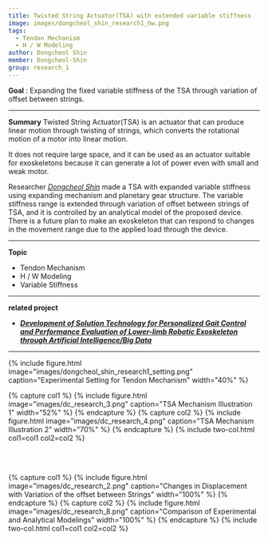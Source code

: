 ```yaml
---
title: Twisted String Actuator(TSA) with extended variable stiffness
image: images/dongcheol_shin_research1_hw.png
tags:
  - Tendon Mechanism
  - H / W Modeling
author: Dongcheol Shin
member: Dongcheol-Shin
group: research_1
---
```

**Goal** : Expanding the fixed variable stiffness of the TSA through variation of offset between strings. 

***

**Summary**
Twisted String Actuator(TSA) is an actuator that can produce linear motion through twisting of strings, which converts the rotational motion of a motor into linear motion. 

It does not require large space, and it can be used as an actuator suitable for exoskeletons because it can generate a lot of power even with small and weak motor. 

Researcher [*Dongcheol Shin*](http://harco.hanyang.ac.kr/members/Dongcheol-Shin.html) made a TSA with expanded variable stiffness using expanding mechanism and planetary gear structure. The variable stiffness range is extended through variation of offset between strings of TSA, and it is controlled by an analytical model of the proposed device. There is a future plan to make an exoskeleton that can respond to changes in the movement range due to the applied load through the device.


***

**Topic**    
 * Tendon Mechanism
 * H / W Modeling
 * Variable Stiffness



***
**related project** 
- [**_Development of Solution Technology for Personalized Gait Control and Performance Evaluation of Lower-limb Robotic Exoskeleton through Artificial Intelligence/Big Data_**](http://harco.hanyang.ac.kr/2022/04/28/project-voucher_iitp_gait_project.html)    
   
   
***

{%
  include figure.html
  image="images/dongcheol_shin_research1_setting.png"
  caption="Experimental Setting for Tendon Mechanism"
  width="40%"
%}

{% capture col1 %}
{%
  include figure.html
  image="images/dc_research_3.png"
  caption="TSA Mechanism Illustration 1"
  width="52%"
%}
{% endcapture %}
{% capture col2 %}
{%
  include figure.html
  image="images/dc_research_4.png"
  caption="TSA Mechanism Illustration 2"
  width="70%"
%}
{% endcapture %}
{% include two-col.html col1=col1 col2=col2 %}    



<br><br>




{% capture col1 %}
{%
  include figure.html
  image="images/dc_research_2.png"
  caption="Changes in Displacement with Variation of the offset between Strings"
  width="100%"
%}
{% endcapture %}
{% capture col2 %}
{%
  include figure.html
  image="images/dc_research_8.png"
  caption="Comparison of Experimental and Analytical Modelings"
  width="100%"
%}
{% endcapture %}
{% include two-col.html col1=col1 col2=col2 %}


